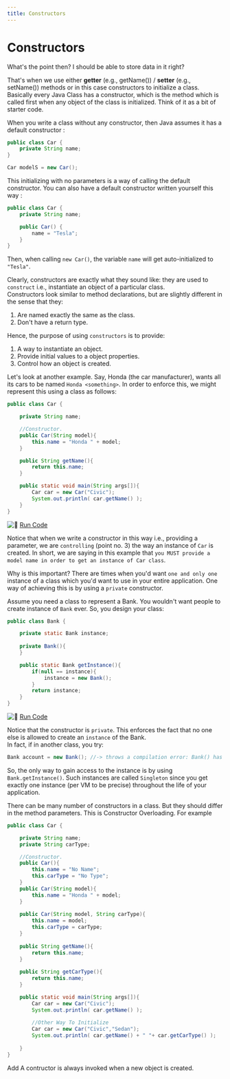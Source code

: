 ```yaml
---
title: Constructors
---
```

# Constructors

What's the point then? I should be able to store data in it right?

That's when we use either **getter** (e.g., getName()) / **setter** (e.g., setName()) methods or in this case constructors to initialize a class. Basically every Java Class has a constructor, which is the method which is called first when any object of the class is initialized. Think of it as a bit of starter code.

When you write a class without any constructor, then Java assumes it has a default constructor :

```java
public class Car {
    private String name;
}

Car modelS = new Car();
```

This initializing with no parameters is a way of calling the default constructor. You can also have a default constructor written yourself this way :

```java
public class Car {
    private String name;

    public Car() {
        name = "Tesla";
    }
}
```

Then, when calling `new Car()`, the variable `name` will get auto-initialized to `"Tesla"`.

Clearly, constructors are exactly what they sound like: they are used to `construct` i.e., instantiate an object of a particular class.  
Constructors look similar to method declarations, but are slightly different in the sense that they:

1.  Are named exactly the same as the class.
2.  Don't have a return type.

Hence, the purpose of using `constructors` is to provide:

1.  A way to instantiate an object.
2.  Provide initial values to a object properties.
3.  Control how an object is created.

Let's look at another example. Say, Honda (the car manufacturer), wants all its cars to be named `Honda <something>`. In order to enforce this, we might represent this using a class as follows:

```java
public class Car {

    private String name;

    //Constructor.
    public Car(String model){
        this.name = "Honda " + model;
    }

    public String getName(){
        return this.name;
    }

    public static void main(String args[]){
        Car car = new Car("Civic");
        System.out.println( car.getName() );
    }
}
```

![:rocket:](//forum.freecodecamp.com/images/emoji/emoji_one/rocket.png?v=2 ":rocket:") <a href='https://repl.it/CTJ4/1' target='_blank' rel='nofollow'>Run Code</a>

Notice that when we write a constructor in this way i.e., providing a parameter, we are `controlling` (point no. 3) the way an instance of `Car` is created. In short, we are saying in this example that `you MUST provide a model name in order to get an instance of Car class`.

Why is this important? There are times when you'd want `one and only one` instance of a class which you'd want to use in your entire application. One way of achieving this is by using a `private` constructor.

Assume you need a class to represent a Bank. You wouldn't want people to create instance of `Bank` ever. So, you design your class:

```java
public class Bank {

    private static Bank instance;
    
    private Bank(){
    }

    public static Bank getInstance(){
        if(null == instance){
            instance = new Bank();
        }
        return instance;
    }
}
```

![:rocket:](//forum.freecodecamp.com/images/emoji/emoji_one/rocket.png?v=2 ":rocket:") <a href='https://repl.it/CTJz/0' target='_blank' rel='nofollow'>Run Code</a>

Notice that the constructor is `private`. This enforces the fact that no one else is allowed to create an `instance` of the Bank.  
In fact, if in another class, you try:

```java
Bank account = new Bank(); //-> throws a compilation error: Bank() has private access in Bank.
```

So, the only way to gain access to the instance is by using `Bank.getInstance()`. Such instances are called `Singleton` since you get exactly one instance (per VM to be precise) throughout the life of your application.


There can be many number of constructors in a class. But they should differ in the method parameters. This is Constructor Overloading. For example

```java
public class Car {

    private String name;
    private String carType;

    //Constructor.
    public Car(){
        this.name = "No Name";
        this.carType = "No Type";
    }
    public Car(String model){
        this.name = "Honda " + model;
    }
    
    public Car(String model, String carType){
        this.name = model;
        this.carType = carType;
    }
    
    public String getName(){
        return this.name;
    }
    
    public String getCarType(){
        return this.name;
    }

    public static void main(String args[]){
        Car car = new Car("Civic");
        System.out.println( car.getName() );
        
        //Other Way To Initialize
        Car car = new Car("Civic","Sedan");
        System.out.println( car.getName() + " "+ car.getCarType() );
        
    }
}

```
Add
A contructor is always invoked when a new object is created.
